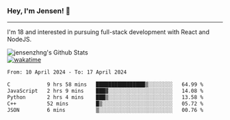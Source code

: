 ### Hey, I'm Jensen! 👋

---

I'm 18 and interested in pursuing full-stack development with React and NodeJS.

![jensenzhng's Github Stats](https://github-readme-stats.vercel.app/api?username=jensenzhng&theme=dark&show_icons=true&count_private=true)
<br />
[![wakatime](https://wakatime.com/badge/user/cbfc263d-3611-4e36-8278-8fad45fe3f62.svg)](https://wakatime.com/@cbfc263d-3611-4e36-8278-8fad45fe3f62)

<!--START_SECTION:waka-->

```txt
From: 10 April 2024 - To: 17 April 2024

C            9 hrs 58 mins   ████████████████▒░░░░░░░░   64.99 %
JavaScript   2 hrs 9 mins    ███▓░░░░░░░░░░░░░░░░░░░░░   14.08 %
Python       2 hrs 4 mins    ███▒░░░░░░░░░░░░░░░░░░░░░   13.58 %
C++          52 mins         █▒░░░░░░░░░░░░░░░░░░░░░░░   05.72 %
JSON         6 mins          ▒░░░░░░░░░░░░░░░░░░░░░░░░   00.76 %
```

<!--END_SECTION:waka-->
